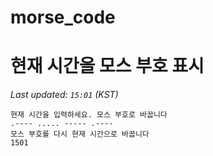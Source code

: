 # morse_code
# 현재 시간을 모스 부호 표시
<!-- MORSE_TIME_START -->
_Last updated: `15:01` (KST)_

```
현재 시간을 입력하세요. 모스 부호로 바꿉니다
.---- ..... ----- .----
모스 부호를 다시 현재 시간으로 바꿉니다
1501
```
<!-- MORSE_TIME_END -->
